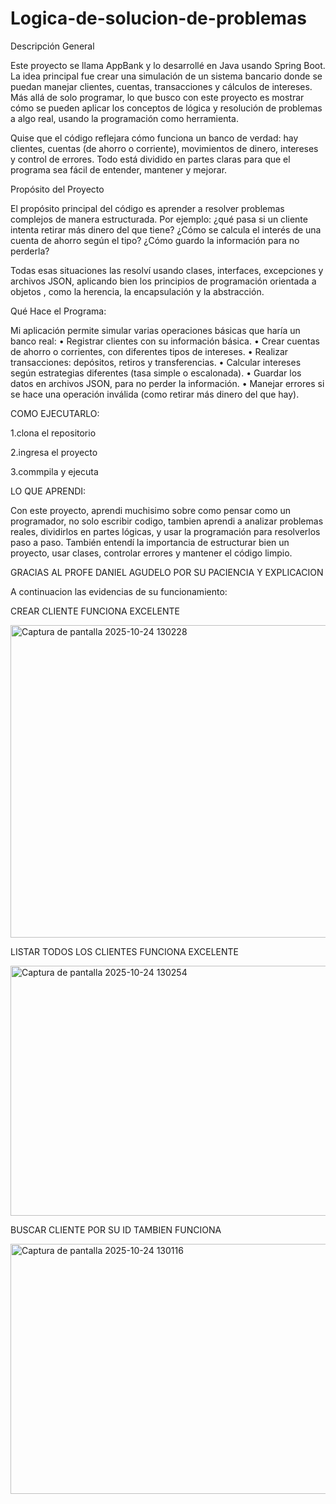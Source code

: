 # Logica-de-solucion-de-problemas
Descripción General

Este proyecto se llama AppBank y lo desarrollé en Java usando Spring Boot.
La idea principal fue crear una simulación de un sistema bancario donde se puedan manejar clientes, cuentas, transacciones y cálculos de intereses.
Más allá de solo programar, lo que busco con este proyecto es mostrar cómo se pueden aplicar los conceptos de lógica y resolución de problemas a algo real, usando la programación como herramienta.

Quise que el código reflejara cómo funciona un banco de verdad: hay clientes, cuentas (de ahorro o corriente), movimientos de dinero, intereses y control de errores. Todo está dividido en partes claras para que el programa sea fácil de entender, mantener y mejorar.

 Propósito del Proyecto

El propósito principal del código es aprender a resolver problemas complejos de manera estructurada.
Por ejemplo: ¿qué pasa si un cliente intenta retirar más dinero del que tiene? ¿Cómo se calcula el interés de una cuenta de ahorro según el tipo? ¿Cómo guardo la información para no perderla?

Todas esas situaciones las resolví usando clases, interfaces, excepciones y archivos JSON, aplicando bien los principios de programación orientada a objetos , como la herencia, la encapsulación y la abstracción.



 Qué Hace el Programa:

Mi aplicación permite simular varias operaciones básicas que haría un banco real:
	•	 Registrar clientes con su información básica.
	•	 Crear cuentas de ahorro o corrientes, con diferentes tipos de intereses.
	•	 Realizar transacciones: depósitos, retiros y transferencias.
	•	 Calcular intereses según estrategias diferentes (tasa simple o escalonada).
	•	 Guardar los datos en archivos JSON, para no perder la información.
	•	 Manejar errores si se hace una operación inválida (como retirar más dinero del que hay).

  COMO EJECUTARLO:

  1.clona el repositorio 
  
  2.ingresa el proyecto 
  
  3.commpila y ejecuta 

  LO QUE APRENDI:

Con este proyecto, aprendi muchisimo sobre como pensar como un programador, no solo escribir codigo, tambien aprendi a analizar problemas reales, dividirlos en partes lógicas, y usar la programación para       resolverlos paso a paso.
También entendí la importancia de estructurar bien un proyecto, usar clases, controlar errores y mantener el código limpio. 

GRACIAS AL PROFE DANIEL AGUDELO POR SU PACIENCIA Y EXPLICACION 

A continuacion las evidencias de su funcionamiento:

CREAR CLIENTE FUNCIONA EXCELENTE 

  

<img width="700" height="500" alt="Captura de pantalla 2025-10-24 130228" src="https://github.com/user-attachments/assets/1a8bb7d9-d4f4-4f43-aa8c-40a76154caf9" />

LISTAR TODOS LOS CLIENTES FUNCIONA EXCELENTE 

<img width="600" height="400" alt="Captura de pantalla 2025-10-24 130254" src="https://github.com/user-attachments/assets/0361334e-3a81-43e0-9908-83ac4b5f040e" />

BUSCAR CLIENTE POR SU ID TAMBIEN FUNCIONA 

<img width="600" height="400" alt="Captura de pantalla 2025-10-24 130116" src="https://github.com/user-attachments/assets/806eefb3-294a-473b-9282-9d6d9a06c349" />


  


